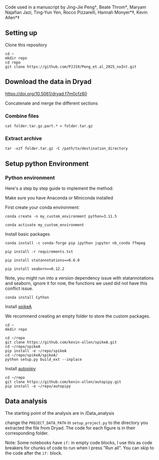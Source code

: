 Code used in a manuscript by Jing-Jie Peng†, Beate Throm†, Maryam Najafian Jazi, Ting-Yun Yen, Rocco Pizzarelli, Hannah Monyer*‡, Kevin Allen*‡

## Setting up

Clone this repository

```
cd ~
mkdir repo
cd repo
git clone https://github.com/PJJ19/Peng_et.al_2025_noInt.git
```

## Download the data in Dryad

https://doi.org/10.5061/dryad.f7m0cfz80

Concatenate and merge the different sections

### Combine files

```
cat folder.tar.gz.part.* > folder.tar.gz
```

### Extract archive

```
tar -xzf folder.tar.gz -C /path/to/destination_directory
```

## Setup python Environment

### Python environment

Here's a step by step guide to implement the method:

Make sure you have Anaconda or Miniconda installed

First create your conda environment:

```
conda create -n my_custom_environment python=3.11.5
```

```
conda activate my_custom_environment
```

Install basic packages

```
conda install -c conda-forge pip ipython jupyter nb_conda ffmpeg
```

```
pip install -r requirements.txt
```

```
pip install statannotations==0.6.0
```

```
pip install seaborn==0.12.2
```

Note, you might run into a version dependency issue with statannotations and seaborn, ignore it for now, the functions we used did not have this conflict issue.


```
conda install Cython
```

Install [spikeA](https://github.com/kevin-allen/spikeA/blob/main/docs/main.md)

We recommend creating an empty folder to store the custom packages.

```
cd ~
mkdir repo
```

```
cd ~/repo
git clone https://github.com/kevin-allen/spikeA.git
cd ~/repo/spikeA
pip install -e ~/repo/spikeA
cd ~/repo/spikeA/spikeA/
python setup.py build_ext --inplace
```


Install [autopipy](https://github.com/kevin-allen/autopipy/blob/master/docs/easy_installation.md)

```
cd ~/repo
git clone https://github.com/kevin-allen/autopipy.git
pip install -e ~/repo/autopipy
```

## Data analysis

The starting point of the analysis are in /Data_analysis

change the `PROJECT_DATA_PATH` in `setup_project.py` to the directory you extracted the file from Dryad. The code for each figure is in their corresponding folder.


Note: Some notebooks have `if:` in empty code blocks, I use this as code breakers for chunks of code to run when I press "Run all". You can skip to the code after the `if:` block.